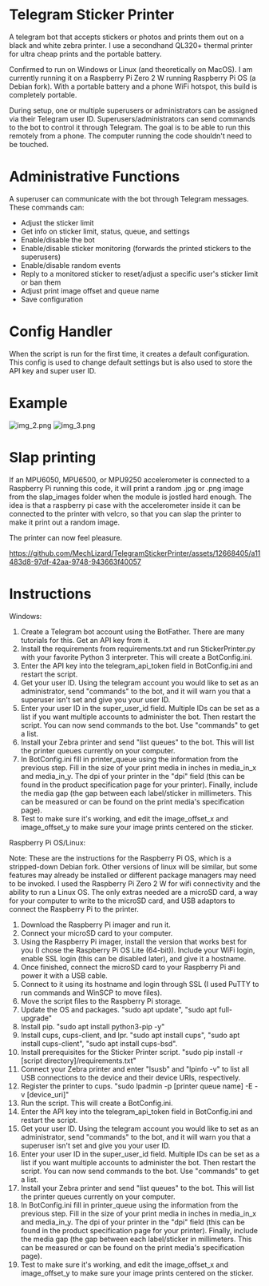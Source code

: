 # Telegram Sticker Printer
A telegram bot that accepts stickers or photos and prints them out on a black and white zebra printer. I use a secondhand QL320+ thermal printer for ultra cheap prints and the portable battery.

Confirmed to run on Windows or Linux (and theoretically on MacOS). I am currently running it on a Raspberry Pi Zero 2 W running Raspberry Pi OS (a Debian fork). With a portable battery and a phone WiFi hotspot, this build is completely portable.

During setup, one or multiple superusers or administrators can be assigned via their Telegram user ID. Superusers/administrators can send commands to the bot to control it through Telegram. The goal is to be able to run this remotely from a phone. The computer running the code shouldn't need to be touched.

# Administrative Functions
A superuser can communicate with the bot through Telegram messages. These commands can:
- Adjust the sticker limit
- Get info on sticker limit, status, queue, and settings
- Enable/disable the bot
- Enable/disable sticker monitoring (forwards the printed stickers to the superusers)
- Enable/disable random events
- Reply to a monitored sticker to reset/adjust a specific user's sticker limit or ban them
- Adjust print image offset and queue name
- Save configuration

# Config Handler
When the script is run for the first time, it creates a default configuration. This config is used to change default settings but is also used to store the API key and super user ID.

# Example
![img_2.png](readme_images/chat_img.png) ![img_3.png](readme_images/printer_img.png)

# Slap printing
If an MPU6050, MPU6500, or MPU9250 accelerometer is connected to a Raspberry Pi running this code,
it will print a random .jpg or .png image from the slap_images folder when the module is jostled hard enough. 
The idea is that a raspberry pi case with the accelerometer inside it can be connected to the printer with velcro,
so that you can slap the printer to make it print out a random image. 

The printer can now feel pleasure.

https://github.com/MechLizard/TelegramStickerPrinter/assets/12668405/a11483d8-97df-42aa-9748-943663f40057


# Instructions
Windows:
1. Create a Telegram bot account using the BotFather. There are many tutorials for this. Get an API key from it.
2. Install the requirements from requirements.txt and run StickerPrinter.py with your favorite Python 3 interpreter. This will create a BotConfig.ini.
3. Enter the API key into the telegram_api_token field in BotConfig.ini and restart the script.
4. Get your user ID. Using the telegram account you would like to set as an administrator, send "commands" to the bot, and it will warn you that a superuser isn't set and give you your user ID.
5. Enter your user ID in the super_user_id field. Multiple IDs can be set as a list if you want multiple accounts to administer the bot. Then restart the script. You can now send commands to the bot. Use "commands" to get a list.
6. Install your Zebra printer and send "list queues" to the bot. This will list the printer queues currently on your computer.
7. In BotConfig.ini fill in printer_queue using the information from the previous step. Fill in the size of your print media in inches in media_in_x and media_in_y. The dpi of your printer in the "dpi" field (this can be found in the product specification page for your printer). Finally, include the media gap (the gap between each label/sticker in millimeters. This can be measured or can be found on the print media's specification page).
8. Test to make sure it's working, and edit the image_offset_x and image_offset_y to make sure your image prints centered on the sticker.


Raspberry Pi OS/Linux:

Note: These are the instructions for the Raspberry Pi OS, which is a stripped-down Debian fork. 
Other versions of linux will be similar, 
but some features may already be installed or different package managers may need to be invoked.
I used the Raspberry Pi Zero 2 W for wifi connectivity and the ability to run a Linux OS. 
The only extras needed are a microSD card, a way for your computer to write to the microSD card, 
and USB adaptors to connect the Raspberry Pi to the printer.
1. Download the Raspberry Pi imager and run it.
2. Connect your microSD card to your computer.
3. Using the Raspberry Pi imager, install the version that works best for you (I chose the Raspberry Pi OS Lite (64-bit)). Include your WiFi login, enable SSL login (this can be disabled later), and give it a hostname.
4. Once finished, connect the microSD card to your Raspberry Pi and power it with a USB cable.
5. Connect to it using its hostname and login through SSL (I used PuTTY to run commands and WinSCP to move files).
6. Move the script files to the Raspberry Pi storage.
7. Update the OS and packages. "sudo apt update", "sudo apt full-upgrade"
8. Install pip. "sudo apt install python3-pip -y"
9. Install cups, cups-client, and lpr. "sudo apt install cups", "sudo apt install cups-client", "sudo apt install cups-bsd".
10. Install prerequisites for the Sticker Printer script. "sudo pip install -r [script directory]/requirements.txt"
11. Connect your Zebra printer and enter "lsusb" and "lpinfo -v" to list all USB connections to the device and their device URIs, respectively.
12. Register the printer to cups. "sudo lpadmin -p [printer queue name] -E -v [device_uri]"
13. Run the script. This will create a BotConfig.ini.
14. Enter the API key into the telegram_api_token field in BotConfig.ini and restart the script.
15. Get your user ID. Using the telegram account you would like to set as an administrator, send "commands" to the bot, and it will warn you that a superuser isn't set and give you your user ID.
16. Enter your user ID in the super_user_id field. Multiple IDs can be set as a list if you want multiple accounts to administer the bot. Then restart the script. You can now send commands to the bot. Use "commands" to get a list.
17. Install your Zebra printer and send "list queues" to the bot. This will list the printer queues currently on your computer.
18. In BotConfig.ini fill in printer_queue using the information from the previous step. Fill in the size of your print media in inches in media_in_x and media_in_y. The dpi of your printer in the "dpi" field (this can be found in the product specification page for your printer). Finally, include the media gap (the gap between each label/sticker in millimeters. This can be measured or can be found on the print media's specification page).
19. Test to make sure it's working, and edit the image_offset_x and image_offset_y to make sure your image prints centered on the sticker.
